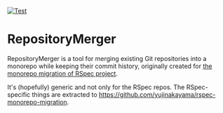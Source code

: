 [![Test](https://github.com/yujinakayama/repository_merger/workflows/Test/badge.svg)](https://github.com/yujinakayama/repository_merger/actions?query=workflow%3ATest)

# RepositoryMerger

RepositoryMerger is a tool for merging existing Git repositories into a monorepo while keeping their commit history,
originally created for [the monorepo migration of RSpec project](https://github.com/rspec/rspec-core/issues/2509#issuecomment-939110402).

It's (hopefully) generic and not only for the RSpec repos.
The RSpec-specific things are extracted to https://github.com/yujinakayama/rspec-monorepo-migration.
